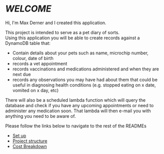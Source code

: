 

# *__WELCOME__*
Hi, I'm Max Derner and I created this application.  

This project is intended to serve as a pet diary of sorts.  
Using this application you will be able to create records against a DynamoDB table that: 

* Contain details about your pets such as name, microchip number, colour, date of birth
* records a vet appointment
* records vaccinations and medications administered and when they are next due
* records any observations you may have had about them that could be useful in diagnosing health conditions (e.g. stopped eating on x date, vomited on x day, etc)  

There will also be a scheduled lambda function which will query the database and check if you have any upcoming appointments or need to administer any medication soon. That lambda will then e-mail you with anything you need to be aware of.

Please follow the links below to navigate to the rest of the READMEs  

* [Set up](./README_DIR/SET_UP_README.md)
* [Project structure](./README_DIR/PROJECT_STRUCTURE_README.md)
* [Cost Breakdown](./README_DIR/COSTS_README.md)

